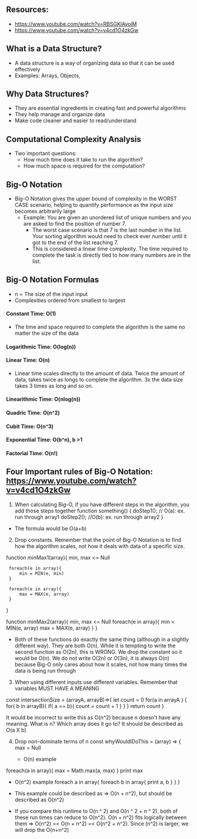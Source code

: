 ## Resources:

-   https://www.youtube.com/watch?v=RBSGKlAvoiM
-   https://www.youtube.com/watch?v=v4cd1O4zkGw

## What is a Data Structure?

-   A data structure is a way of organizing data so that it can be used effectively
-   Examples: Arrays, Objects,

## Why Data Structures?

-   They are essential ingredients in creating fast and powerful algorithms
-   They help manage and organize data
-   Make code cleaner and easier to read/understand

## Computational Complexity Analysis

-   Two important questions:
    -   How much time does it take to run the algorithm?
    -   How much space is required for the computation?

## Big-O Notation

-   Big-O Notation gives the upper bound of complexity in the WORST CASE scenario, helping to quantify performance as the input size becomes arbitrarily large
    -   Example: You are given an unordered list of unique numbers and you are asked to find the position of number 7.
        -   The worst case scenario is that 7 is the last number in the list. Your sorting algorithm would need to check ever number until it got to the end of the list reaching 7.
        -   This is considered a linear time complexity. The time required to complete the task is directly tied to how many numbers are in the list.

## Big-O Notation Formulas

-   n = The size of the input input
-   Complexities ordered from smallest to largest

#### Constant Time: O(1)

-   The time and space required to complete the algorithm is the same no matter the size of the data

#### Logarithmic Time: O(log(n))

#### Linear Time: O(n)

-   Linear time scales directly to the amount of data. Twice the amount of data, takes twice as longs to complete the algorithm. 3x the data size takes 3 times as long and so on.

#### Linearithmic Time: O(nlog(n))

#### Quadric Time: O(n^2)

#### Cubit Time: O(n^3)

#### Exponential Time: O(b^n), b >1

#### Factorial Time: O(n!)

## Four Important rules of Big-O Notation: https://www.youtube.com/watch?v=v4cd1O4zkGw

1.  When calculating Big-O, if you have different steps in the algorithm, you add those steps together
    function something() {
    doStep1(); // O(a): ex. run through array1
    doStep2(); //O(b): ex. run through array2
    }

-   The formula would be O(a+b)

2.  Drop constants. Remember that the point of Big-O Notation is to find how the algorithm scales, not how it deals with data of a specific size.

function minMax1(array){
min, max <= Null

     foreach(e in array){
         min = MIN(e, min)
     }

     foreach(e in array){
         max = MAX(e, array)
     }

}

function minMax2(array){
min, max <= Null
foreach(e in array){
min = MIN(e, array)
max = MAX(e, array)
}
}

-   Both of these functions do exactly the same thing (although in a slightly different way). They are both O(n). While it is tempting to write the second function as O(2n), this is WRONG. We drop the constant so it would be O(n). We do not write O(2n) or O(3n), it is always O(n) because Big-O only cares about how it scales, not how many times the data is being run through

3.  When using different inputs use different variables. Remember that variables MUST HAVE A MEANING

const intersectionSize = (arrayA, arrayB)=>{
let count = 0
for(a in arrayA ) {
for( b in arrayB){
if( a == b){
count = count + 1
}
}
}
return count
}

It would be incorrect to write this as O(n^2) because n doesn't have any meaning. What is n? Which array does it go to? It should be described as O(a X b)

4.  Drop non-dominate terms of n
    const whyWouldIDoThis = (array) => {
    max = Null

    -   O(n) example

foreach(a in array){
max = Math.max(a, max)
}
print max

-   O(n^2) example
    foreach a in array{
    foreach b in array{
    print a, b
    }
    }
    }

-   This example could be described as => O(n + n^2), but should be described as O(n^2)
-   If you compare this runtime to O(n ^ 2) and O(n ^ 2 + n ^ 2), both of these run times can reduce to O(n^2). O(n + n^2) fits logically between them => O(n^2) =< O(n + n^2) =< O(n^2 + n^2). Since (n^2) is larger, we will drop the O(n+n^2)
